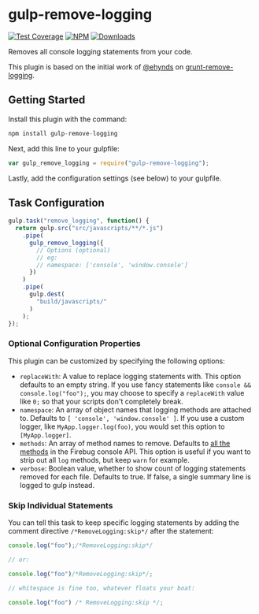 # gulp-remove-logging

[![Test Coverage](https://img.shields.io/coveralls/valeriansaliou/gulp-remove-logging/master.svg)](https://coveralls.io/github/valeriansaliou/gulp-remove-logging?branch=master) [![NPM](https://img.shields.io/npm/v/gulp-remove-logging.svg)](https://www.npmjs.com/package/gulp-remove-logging) [![Downloads](https://img.shields.io/npm/dt/gulp-remove-logging.svg)](https://www.npmjs.com/package/gulp-remove-logging)

Removes all console logging statements from your code.

This plugin is based on the initial work of [@ehynds](https://github.com/ehynds) on [grunt-remove-logging](https://github.com/ehynds/grunt-remove-logging).

## Getting Started

Install this plugin with the command:

```javascript
npm install gulp-remove-logging
```

Next, add this line to your gulpfile:

```javascript
var gulp_remove_logging = require("gulp-remove-logging");
```

Lastly, add the configuration settings (see below) to your gulpfile.

## Task Configuration

```javascript
gulp.task("remove_logging", function() {
  return gulp.src("src/javascripts/**/*.js")
    .pipe(
      gulp_remove_logging({
        // Options (optional)
        // eg:
        // namespace: ['console', 'window.console']
      })
    )
    .pipe(
      gulp.dest(
        "build/javascripts/"
      )
    );
});
```

### Optional Configuration Properties

This plugin can be customized by specifying the following options:

* `replaceWith`: A value to replace logging statements with. This option defaults to an empty string. If you use fancy statements like `console && console.log("foo");`, you may choose to specify a `replaceWith` value like `0;` so that your scripts don't completely break.
* `namespace`: An array of object names that logging methods are attached to.
Defaults to `[ 'console', 'window.console' ]`. If you use a custom logger, like
`MyApp.logger.log(foo)`, you would set this option to `[MyApp.logger]`.
* `methods`: An array of method names to remove. Defaults to [all the methods](http://getfirebug.com/wiki/index.php/Console_API) in the Firebug console API. This option is useful if you want to strip out all `log` methods, but keep `warn` for example.
* `verbose`: Boolean value, whether to show count of logging statements removed for each file. Defaults to true. If false, a single summary line is logged to gulp instead.

### Skip Individual Statements

You can tell this task to keep specific logging statements by adding the comment directive `/*RemoveLogging:skip*/` after the statement:

```javascript
console.log("foo");/*RemoveLogging:skip*/

// or:

console.log("foo")/*RemoveLogging:skip*/;

// whitespace is fine too, whatever floats your boat:

console.log("foo") /* RemoveLogging:skip */;
```
